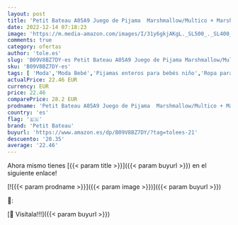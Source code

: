 ```yaml
---
layout: post
title: 'Petit Bateau A05A9 Juego de Pijama  Marshmallow/Multico + Marshmallow  6 mois Bebe Mixto'
date: 2022-12-14 07:18:23
image: 'https://m.media-amazon.com/images/I/31y6gkjAKgL._SL500_._SL400_.jpg'
comments: true
category: ofertas
author: 'tole.es'
slug: 'B09V8BZ7DY-es Petit Bateau A05A9 Juego de Pijama Marshmallow/Multico +...'
sku: 'B09V8BZ7DY-es'
tags: [ 'Moda','Moda Bebé','Pijamas enteros para bebés niño','Ropa para bebés niño','Ropa para dormir y batas para bebés niño','Ropa y zapatos para bebés niño','bebe','petit bateau','🇪🇸', ]
actualPrice: 22.46 EUR
currency: EUR
price: 22.46
comparePrice: 28.2 EUR
prodname: 'Petit Bateau A05A9 Juego de Pijama  Marshmallow/Multico + Marshmallow  6 mois Bebe Mixto'
country: 'es'
flag: '🇪🇸'
brand: 'Petit Bateau'
buyurl: 'https://www.amazon.es/dp/B09V8BZ7DY/?tag=tolees-21'
descuento: '20.35'
average: '22.46'
---
```


Ahora mismo tienes [{{< param title >}}]({{< param buyurl >}}) en el siguiente enlace!

[![{{< param prodname >}}]({{< param image >}})]({{< param buyurl >}})

🔎:


[🛒 Visítala!!!]({{< param buyurl >}})
